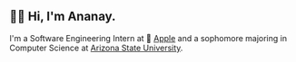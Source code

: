 ## 👋🏻  Hi, I'm Ananay.

I'm a Software Engineering Intern at  [Apple](https://apple.com) and a sophomore majoring in Computer Science at [Arizona State University](https://asu.edu).
